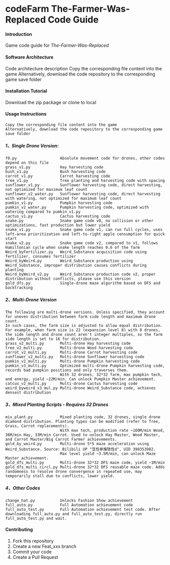 # codeFarm The-Farmer-Was-Replaced Code Guide

#### Introduction
Game code guide for *The-Farmer-Was-Replaced*

#### Software Architecture
Code architecture description
Copy the corresponding file content into the game
Alternatively, download the code repository to the corresponding game save folder

#### Installation Tutorial
Download the zip package or clone to local

#### Usage Instructions
    Copy the corresponding file content into the game
    Alternatively, download the code repository to the corresponding game save folder

##### 1、Single Drone Version:
    f0.py                   Absolute movement code for drones, other codes depend on this file
    grass_v1.py             Hay harvesting code
    bush_v1.py              Bush harvesting code
    carrot_v1.py            Carrot harvesting code
    tree_v1.py              Tree planting and harvesting code with spacing
    sunflower_v1.py         Sunflower harvesting code, direct harvesting, not optimized for maximum leaf count
    sunflower_v2_water.py   Sunflower harvesting code, direct harvesting with watering, not optimized for maximum leaf count
    pumkin_v1.py            Pumpkin harvesting code
    pumkin_v2_water.py      Pumpkin harvesting code, optimized with watering compared to pumkin_v1.py
    cactus_v1.py            Cactus harvesting code
    snake.py                Snake game code v0, no collision or other optimizations, fast production but lower yield
    snake_v1.py             Snake game code v1, can run full cycles, uses left-area prioritization and left-to-right apple consumption for quick start
    snake_v2.py             Snake game code v2, compared to v1, follows Hamiltonian cycle when snake length reaches 0.6 of the farm
    Weird_byFertilizer.py   Weird_Substance acquisition code using fertilizer, consumes fertilizer
    Weird_byWeird.py        Weird_Substance production using Weird_Substance, improper distribution causes conflicts during planting
    Weird_byWeird_v2.py     Weird_Substance production code v2, proper distribution without conflicts, please use this version
    gold_dfs.py             Single-drone maze algorithm based on DFS and backtracking

##### 2、Multi-Drone Version
    The following are multi-drone versions. Unless specified, they account for uneven distribution between farm side length and maximum drone count.
    In such cases, the farm size is adjusted to allow equal distribution. For example, when farm size is 22 (expansion level 8) with 8 drones,
    the side length and drone count aren't integer multiples, so the farm side length is set to 16 for distribution.
    grass_v2_multi.py       Multi-drone Hay harvesting code
    tree_v2_multi.py        Multi-drone Wood harvesting code
    carrot_v2_multi.py      Multi-drone Carrot harvesting code
    sunflower_v2_multi.py   Multi-drone Sunflower harvesting code
    pumkin_v2_multi.py      Multi-drone Pumpkin harvesting code
    pumkin_v3_multi.py      Optimized multi-drone Pumpkin harvesting code, records bad pumpkin positions and only traverses them.
                            With 32 drones, 32*32 farm, max pumpkin tech, and energy, yield ~22M/min. Can unlock Pumpkin Master achievement.
    catcus_v2_multi.py      Multi-drone Cactus harvesting code
    weird_byweird_v3_mul.py Multi-drone Weird_Substance code, achieves densest distribution

##### 3、Mixed Planting Scripts - Requires 32 Drones
    mix_plant.py            Mixed planting code, 32 drones, single drone diamond distribution. Planting types can be modified (refer to Tree, Grass, Carrot replacements).
                            With max tech, production rate ~160M/min Wood, 36M/min Hay, 33M/min Carrot. Used to unlock Hay Master, Wood Master, and Carrot Master/Big Carrot Farmer achievements.
    gold_by_weird.py        Multi-drone 5*5 maze acceleration using Weird_Substance. Source: Bilibili UP "显性单推隐性d", UID 398353982.
                            Max level yield ~3.5M/min, can unlock Maze Master achievement.
    gold_dfs_multi.py       Multi-drone 32*32 DFS maze code, yield ~1M/min
    gold_dfs_multi_circl.py Multi-drone 32*32 DFS reusable maze code. Adds randomness to resolve drone convergence in repeated use, may temporarily stall due to conflicts, lower yield.

##### 4、Other Codes
    change_hat.py           Unlocks Fashion Show achievement
    full_auto.py            Full Automation achievement code
    full_auto_test.py       Full Automation achievement test code. After downloading full_auto.py and full_auto_test.py, directly run full_auto_test.py and wait.

#### Contributing

1.  Fork this repository
2.  Create a new Feat_xxx branch
3.  Commit your code
4.  Create a Pull Request